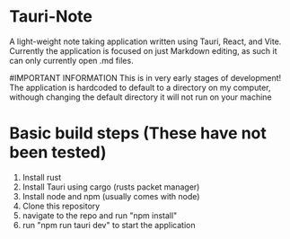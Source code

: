 # Tauri-Note
A light-weight note taking application written using Tauri, React, and Vite.
Currently the application is focused on just Markdown editing, as such it can only currently open .md files.

#IMPORTANT INFORMATION
This is in very early stages of development!
The application is hardcoded to default to a directory on my computer, withough changing the default directory it will not run on your machine 


# Basic build steps (These have not been tested)
1. Install rust 
2. Install Tauri using cargo (rusts packet manager) 
3. Install node and npm (usually comes with node)
4. Clone this repository 
5. navigate to the repo and run "npm install"
6. run "npm run tauri dev" to start the application

